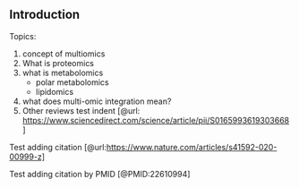 ## Introduction

Topics:
1. concept of multiomics
2. What is proteomics
3. what is metabolomics
     * polar metabolomics
     * lipidomics
4. what does multi-omic integration mean?
5. Other reviews
    test indent [@url: https://www.sciencedirect.com/science/article/pii/S0165993619303668]



Test adding citation [@url:https://www.nature.com/articles/s41592-020-00999-z]

Test adding citation by PMID [@PMID:22610994]


